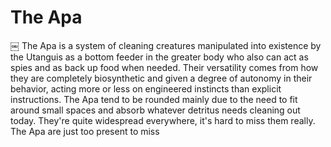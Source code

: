 # The Apa
￼
The Apa is a system of cleaning creatures manipulated into existence by the Utanguis as a bottom feeder in the greater body who also can act as spies and as back up food when needed.  Their versatility comes from how they are completely biosynthetic and given a degree of autonomy in their behavior, acting more or less on engineered instincts than explicit instructions.  The Apa tend to be rounded mainly due to the need to fit around small spaces and absorb whatever detritus needs cleaning out today.  They're quite widespread everywhere, it's hard to miss them really.  The Apa are just too present to miss
